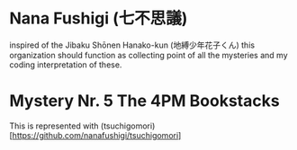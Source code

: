 # Nana Fushigi (七不思議)

inspired of the Jibaku Shōnen Hanako-kun (地縛少年花子くん) this organization should function as collecting point of all the mysteries and my coding interpretation of these.

# Mystery Nr. 5 The 4PM Bookstacks

This is represented with (tsuchigomori)[https://github.com/nanafushigi/tsuchigomori]
